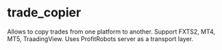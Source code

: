 # trade_copier
Allows to copy trades from one platform to another. Support FXTS2, MT4, MT5, TraadingView. Uses ProfitRobots server as a transport layer.
